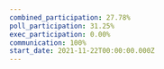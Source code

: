 ```yaml
---
combined_participation: 27.78%
poll_participation: 31.25%
exec_participation: 0.00%
communication: 100%
start_date: 2021-11-22T00:00:00.000Z
---
```

